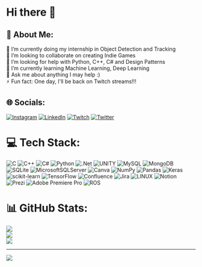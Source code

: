 # Hi there 👋

## 💫 About Me:
🔭 I’m currently doing my internship in Object Detection and Tracking<br>👯 I’m looking to collaborate on creating Indie Games<br>🤝 I’m looking for help with Python, C++, C# and Design Patterns<br>🌱 I’m currently learning Machine Learning, Deep Learning<br>💬 Ask me about anything I may help :)<br>⚡ Fun fact: One day, I'll be back on Twitch streams!!!


## 🌐 Socials:
[![Instagram](https://img.shields.io/badge/Instagram-%23E4405F.svg?logo=Instagram&logoColor=white)](https://instagram.com/kaan_oztekin/) [![LinkedIn](https://img.shields.io/badge/LinkedIn-%230077B5.svg?logo=linkedin&logoColor=white)](https://linkedin.com/in/kaantekinoztekin/) [![Twitch](https://img.shields.io/badge/Twitch-%239146FF.svg?logo=Twitch&logoColor=white)](https://twitch.tv/keteze) [![Twitter](https://img.shields.io/badge/Twitter-%231DA1F2.svg?logo=Twitter&logoColor=white)](https://twitter.com/_keteo_) 

# 💻 Tech Stack:
![C](https://img.shields.io/badge/c-%2300599C.svg?style=flat&logo=c&logoColor=white) ![C++](https://img.shields.io/badge/c++-%2300599C.svg?style=flat&logo=c%2B%2B&logoColor=white) ![C#](https://img.shields.io/badge/c%23-%23239120.svg?style=flat&logo=c-sharp&logoColor=white) ![Python](https://img.shields.io/badge/python-3670A0?style=flat&logo=python&logoColor=ffdd54) ![.Net](https://img.shields.io/badge/.NET-5C2D91?style=flat&logo=.net&logoColor=white) ![UNITY](https://img.shields.io/badge/Unity-%2320232a.svg?style=flat&logo=unity&logoColor=white) ![MySQL](https://img.shields.io/badge/mysql-%2300f.svg?style=flat&logo=mysql&logoColor=white) ![MongoDB](https://img.shields.io/badge/MongoDB-%234ea94b.svg?style=flat&logo=mongodb&logoColor=white) ![SQLite](https://img.shields.io/badge/sqlite-%2307405e.svg?style=flat&logo=sqlite&logoColor=white) ![MicrosoftSQLServer](https://img.shields.io/badge/Microsoft%20SQL%20Sever-CC2927?style=flat&logo=microsoft%20sql%20server&logoColor=white) ![Canva](https://img.shields.io/badge/Canva-%2300C4CC.svg?style=flat&logo=Canva&logoColor=white) ![NumPy](https://img.shields.io/badge/numpy-%23013243.svg?style=flat&logo=numpy&logoColor=white) ![Pandas](https://img.shields.io/badge/pandas-%23150458.svg?style=flat&logo=pandas&logoColor=white) ![Keras](https://img.shields.io/badge/Keras-%23D00000.svg?style=flat&logo=Keras&logoColor=white) ![scikit-learn](https://img.shields.io/badge/scikit--learn-%23F7931E.svg?style=flat&logo=scikit-learn&logoColor=white) ![TensorFlow](https://img.shields.io/badge/TensorFlow-%23FF6F00.svg?style=flat&logo=TensorFlow&logoColor=white) ![Confluence](https://img.shields.io/badge/confluence-%23172BF4.svg?style=flat&logo=confluence&logoColor=white) ![Jira](https://img.shields.io/badge/jira-%230A0FFF.svg?style=flat&logo=jira&logoColor=white) ![LINUX](https://img.shields.io/badge/Linux-FCC624?style=flat&logo=linux&logoColor=black) ![Notion](https://img.shields.io/badge/Notion-%23000000.svg?style=flat&logo=notion&logoColor=white) ![Prezi](https://img.shields.io/badge/Prezi-%23000000.svg?style=flat&logo=Prezi&logoColor=white) ![Adobe Premiere Pro](https://img.shields.io/badge/Adobe%20Premiere%20Pro-9999FF.svg?style=flat&logo=Adobe%20Premiere%20Pro&logoColor=white) ![ROS](https://img.shields.io/badge/ros-%230A0FF9.svg?style=flat&logo=ros&logoColor=white)
# 📊 GitHub Stats:
![](https://github-readme-stats.vercel.app/api?username=kaanoztekin99&theme=radical&hide_border=false&include_all_commits=true&count_private=true)<br/>
![](https://github-readme-streak-stats.herokuapp.com/?user=kaanoztekin99&theme=radical&hide_border=false)<br/>
![](https://github-readme-stats.vercel.app/api/top-langs/?username=kaanoztekin99&theme=radical&hide_border=false&include_all_commits=true&count_private=true&layout=compact)

---
[![](https://visitcount.itsvg.in/api?id=kaanoztekin99&icon=7&color=4)](https://visitcount.itsvg.in)

<!-- Proudly created with GPRM ( https://gprm.itsvg.in ) -->
